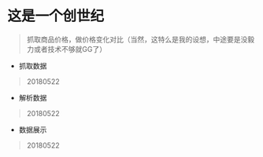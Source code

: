 # 这是一个创世纪

> 抓取商品价格，做价格变化对比（当然，这特么是我的设想，中途要是没毅力或者技术不够就GG了）

* 抓取数据
> 20180522
* 解析数据
> 20180522
* 数据展示
> 20180522
